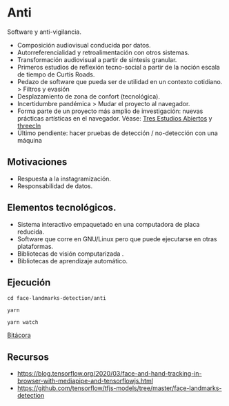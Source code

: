 # Anti

Software y anti-vigilancia. 

- Composición audiovisual conducida por datos. 
- Autorreferencialidad y retroalimentación con otros sistemas.
- Transformación audiovisual a partir de síntesis granular.
- Primeros estudios de reflexión tecno-social a partir de la noción escala de tiempo de Curtis Roads. 
- Pedazo de software que pueda ser de utilidad en un contexto cotidiano. > Filtros y evasión
- Desplazamiento de zona de confort (tecnológica).
- Incertidumbre pandémica > Mudar el proyecto al navegador.
- Forma parte de un proyecto más amplio de investigación: nuevas prácticas artísticas en el navegador. Véase: [Tres Estudios Abiertos](https://github.com/EmilioOcelotl/tres-estudios-abiertos) y [threecln](https://github.com/EmilioOcelotl/THREE.studies/tree/main/threecln) 
- Último pendiente: hacer pruebas de detección / no-detección con una máquina 

## Motivaciones

- Respuesta a la instagramización.
- Responsabilidad de datos. 

## Elementos tecnológicos. 

- Sistema interactivo empaquetado en una computadora de placa reducida.
- Software que corre en GNU/Linux pero que puede ejecutarse en otras plataformas.
- Bibliotecas de visión computarizada .
- Bibliotecas de aprendizaje automático. 

## Ejecución

`cd face-landmarks-detection/anti`

`yarn`

`yarn watch` 

[Bitácora](https://github.com/EmilioOcelotl/anti/tree/main/bitacora) 

## Recursos

- https://blog.tensorflow.org/2020/03/face-and-hand-tracking-in-browser-with-mediapipe-and-tensorflowjs.html
- https://github.com/tensorflow/tfjs-models/tree/master/face-landmarks-detection
